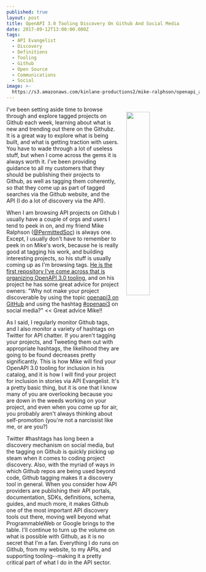 ```yaml
---
published: true
layout: post
title: OpenAPI 3.0 Tooling Discovery On Github And Social Media
date: 2017-09-12T13:00:00.000Z
tags:
  - API Evangelist
  - Discovery
  - Definitions
  - Tooling
  - Github
  - Open Source
  - Communications
  - Social
image: >-
  https://s3.amazonaws.com/kinlane-productions2/mike-ralphson/openapi_awesome1.png
---
```

<p><a href="https://github.com/Mermade/awesome-openapi3"><img src="https://s3.amazonaws.com/kinlane-productions2/mike-ralphson/openapi_awesome1.png" align="right" width="35%" style="padding: 15px;" /></a></p>I've been setting aside time to browse through and explore tagged projects on Github each week, learning about what is new and trending out there on the Githubz. It is a great way to explore what is being built, and what is getting traction with users. You have to wade through a lot of useless stuff, but when I come across the gems it is always worth it. I've been providing guidance to all my customers that they should be publishing their projects to Github, as well as tagging them coherently, so that they come up as part of tagged searches via the Github website, and the API (I do a lot of discovery via the API).

When I am browsing API projects on Github I usually have a couple of orgs and users I tend to peek in on, and my friend Mike Ralphson ([@PermittedSoc](https://twitter.com/PermittedSoc)) is always one. Except, I usually don't have to remember to peek in on Mike's work, because he is really good at tagging his work, and building interesting projects, so his stuff is usually coming up as I'm browsing tags. [He is the first repository I've come across that is organizing OpenAPI 3.0 tooling](https://github.com/Mermade/awesome-openapi3), and on his project he has some great advice for project owners: "Why not make your project discoverable by using the topic [openapi3 on GitHub](https://github.com/search?utf8=%E2%9C%93&q=topic%3Aopenapi3&type=Repositories&ref=advsearch&l=&l=) and using the hashtag [#openapi3](https://twitter.com/search?q=%23openapi3) on social media?" << Great advice Mike!!

As I said, I regularly monitor Github tags, and I also monitor a variety of hashtags on Twitter for API chatter. If you aren't tagging your projects, and Tweeting them out with appropriate hashtags, the likelihood they are going to be found decreases pretty significantly. This is how Mike will find your OpenAPI 3.0 tooling for inclusion in his catalog, and it is how I will find your project for inclusion in stories via API Evangelist. It's a pretty basic thing, but it is one that I know many of you are overlooking because you are down in the weeds working on your project, and even when you come up for air, you probably aren't always thinking about self-promotion (you're not a narcissist like me, or are you?)

Twitter #hashtags has long been a discovery mechanism on social media, but the tagging on Github is quickly picking up steam when it comes to coding project discovery. Also, with the myriad of ways in which Github repos are being used beyond code, Github tagging makes it a discovery tool in general. When you consider how API providers are publishing their API portals, documentation, SDKs, definitions, schema, guides, and much more, it makes Github one of the most important API discovery tools out there, moving well beyond what ProgrammableWeb or Google brings to the table. I'll continue to turn up the volume on what is possible with Github, as it is no secret that I'm a fan. Everything I do runs on Github, from my website, to my APIs, and supporting tooling--making it a pretty critical part of what I do in the API sector.